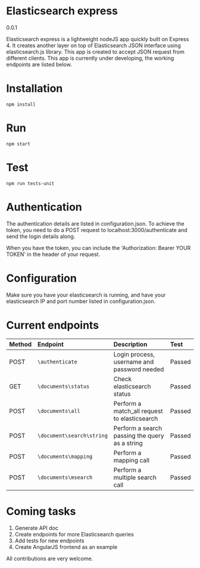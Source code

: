 # Elasticsearch express

0.0.1

Elasticsearch express is a lightweight nodeJS app quickly built on Express 4. It creates another layer on top of Elasticsearch JSON interface using elasticsearch.js library.
This app is created to accept JSON request from different clients.
This app is currently under developing, the working endpoints are listed below.

# Installation

	npm install

# Run

	npm start

# Test

	npm run tests-unit

# Authentication

The authentication details are listed in configuration.json.
To achieve the token, you need to do a POST request to localhost:3000/authenticate and send the login details along.

When you have the token, you can include the 'Authorization: Bearer YOUR TOKEN' in the header of your request.

# Configuration

Make sure you have your elasticsearch is running, and have your elasticsearch IP and port number listed in configuration.json.

# Current endpoints

| Method | Endpoint                  | Description                                   | Test   |
|:-------|:--------------------------|:----------------------------------------------|:-------|
| POST   | `\authenticate`           | Login process, username and password needed   | Passed |
| GET    | `\documents\status`       | Check elasticsearch status                    | Passed |
| POST   | `\documents\all`          | Perform a match_all request to elasticsearch  | Passed |
| POST   | `\document\search\string` | Perform a search passing the query as a string| Passed |
| POST   | `\documents\mapping`      | Perform a mapping call                        | Passed |
| POST   | `\documents\msearch`      | Perform a multiple search call                | Passed |

# Coming tasks

1. Generate API doc
2. Create endpoints for more Elasticsearch queries
3. Add tests for new endpoints
4. Create AngularJS frontend as an example

All contributions are very welcome.
